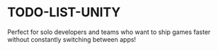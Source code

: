 # TODO-LIST-UNITY
Perfect for solo developers and teams who want to ship games faster without constantly switching between apps!
